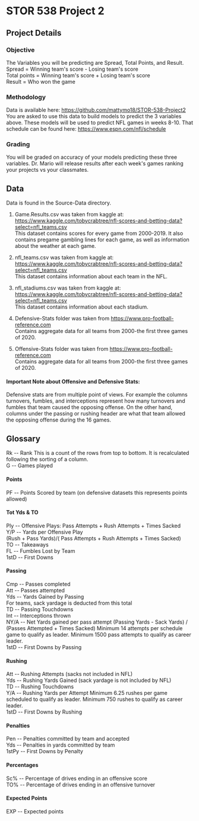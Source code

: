 STOR 538 Project 2
==================

Project Details
---------------

### Objective
The Variables you will be predicting are Spread, Total Points, and Result. <br />
Spread = Winning team's score - Losing team's score <br />
Total points = Winning team's score + Losing team's score <br />
Result = Who won the game

### Methodology
Data is available here: https://github.com/mattymo18/STOR-538-Project2 <br />
You are asked to use this data to build models to predict the 3 variables above. These models will be used to predict NFL games in weeks 8-10. That schedule can be found here: https://www.espn.com/nfl/schedule <br />

### Grading 
You will be graded on accuracy of your models predicting these three variables. Dr. Mario will release results after each week's games ranking your projects vs your classmates. 


Data
----
Data is found in the Source-Data directory. 

1. Game.Results.csv was taken from kaggle at: https://www.kaggle.com/tobycrabtree/nfl-scores-and-betting-data?select=nfl_teams.csv <br />
This dataset contains scores for every game from 2000-2019. It also contains pregame gambling lines for each game, as well as information about the weather at each game. 

2. nfl_teams.csv was taken from kaggle at:
https://www.kaggle.com/tobycrabtree/nfl-scores-and-betting-data?select=nfl_teams.csv <br />
This dataset contains information about each team in the NFL. 

3. nfl_stadiums.csv was taken from kaggle at:
https://www.kaggle.com/tobycrabtree/nfl-scores-and-betting-data?select=nfl_teams.csv <br />
This dataset contains information about each stadium. 

4. Defensive-Stats folder was taken from https://www.pro-football-reference.com <br />
Contains aggregate data for all teams from 2000-the first three games of 2020. 

5. Offensive-Stats folder was taken from https://www.pro-football-reference.com <br />
Contains aggregate data for all teams from 2000-the first three games of 2020. 

#### Important Note about Offensive and Defensive Stats:
Defensive stats are from multiple point of views. For example the columns turnovers, fumbles, and interceptions represent how many turnovers and fumbles that team caused the opposing offense. On the other hand, columns under the passing or rushing header are what that team allowed the opposing offense during the 16 games.

Glossary
--------
Rk -- Rank
This is a count of the rows from top to bottom.
It is recalculated following the sorting of a column.<br />
G -- Games played
#### Points
PF -- Points Scored by team (on defensive datasets this represents points allowed)<br />
#### Tot Yds & TO
Ply -- Offensive Plays: Pass Attempts + Rush Attempts + Times Sacked<br />
Y/P -- Yards per Offensive Play<br />
(Rush + Pass Yards)/( Pass Attempts + Rush Attempts + Times Sacked)<br />
TO -- Takeaways<br />
FL -- Fumbles Lost by Team<br />
1stD -- First Downs<br />
#### Passing
Cmp -- Passes completed<br />
Att -- Passes attempted<br />
Yds -- Yards Gained by Passing<br />
For teams, sack yardage is deducted from this total<br />
TD -- Passing Touchdowns<br />
Int -- Interceptions thrown<br />
NY/A -- Net Yards gained per pass attempt
(Passing Yards - Sack Yards) / (Passes Attempted + Times Sacked)
Minimum 14 attempts per schedule game to qualify as leader.
Minimum 1500 pass attempts to qualify as career leader.<br />
1stD -- First Downs by Passing<br />
#### Rushing
Att -- Rushing Attempts (sacks not included in NFL)<br />
Yds -- Rushing Yards Gained (sack yardage is not included by NFL)<br />
TD -- Rushing Touchdowns<br />
Y/A -- Rushing Yards per Attempt
Minimum 6.25 rushes per game scheduled to qualify as leader.
Minimum 750 rushes to qualify as career leader.<br />
1stD -- First Downs by Rushing
#### Penalties
Pen -- Penalties committed by team and accepted<br />
Yds -- Penalties in yards committed by team<br />
1stPy -- First Downs by Penalty<br />
#### Percentages
Sc% -- Percentage of drives ending in an offensive score<br />
TO% -- Percentage of drives ending in an offensive turnover<br />
#### Expected Points
EXP -- Expected points
